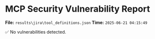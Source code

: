 # MCP Security Vulnerability Report
**File:** `results\jira\tool_definitions.json`
**Time:** `2025-06-21 04:15:49`

✅ No vulnerabilities detected.